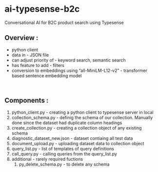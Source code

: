 # ai-typesense-b2c
Conversational AI for B2C product search using Typesense

## Overview :
* python client
* data in - JSON file
* can adjust priority of - keyword search, semantic search 
* has feature to add - filters
* conversion to embeddings using “all-MiniLM-L12-v2” - transformer based sentence embedding model
<br/>

## Components :
1. python_client.py - creating a python client to typesense server in local
2. collection_schema.py - definig the schema of our collection. Manually done since the dataset had duplicate column headings
3. create_collection.py - creating a collection object of any existing schema
4. diagnostic_dataset_new.json - dataset contiaing all test data
5. document_upload.py - uploading dataset data to collection object
6. query_list.py - list of templates of query definitions
7. call_query.py - calling queries from the query_list.py
8. additional - rarely required fuctions
      1. py_delete_schema.py - to delete any schema
 

